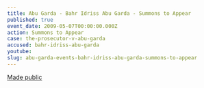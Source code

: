 ```yaml
---
title: Abu Garda - Bahr Idriss Abu Garda - Summons to Appear
published: true
event_date: 2009-05-07T00:00:00.000Z
action: Summons to Appear
case: the-prosecutor-v-abu-garda
accused: bahr-idriss-abu-garda
youtube:
slug: abu-garda-events-bahr-idriss-abu-garda-summons-to-appear
---
```



[Made public](https://www.icc-cpi.int/CourtRecords/CR2009_03504.PDF)